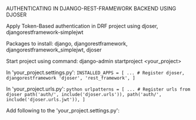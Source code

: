 AUTHENTICATING IN DJANGO-REST-FRAMEWORK BACKEND USING DJOSER

Apply Token-Based authentication in DRF project using djoser, djangorestframework-simplejwt

Packages to install:
    django,
    djangorestframework,
    djangorestframework_simplejwt,
    djoser

Start project using command:
    django-admin startproject <your_project>

In 'your_project.settings.py':
    ```
    INSTALLED_APPS = [
        ...
        # Register djoser, djangorestframework
        'djoser',
        'rest_framework',
    ]
    ```

In 'your_project.urls.py':
    ```python
    urlpatterns = [
        ...
        # Register urls from djoser
        path('auth/', include('djoser.urls')),
        path('auth/', include('djoser.urls.jwt')),
    ]
    ```

Add following to the 'your_project.settings.py':
